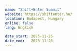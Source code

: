 ```yaml
---
name: "Shift+Enter Summit"
website: https://shiftenter.hu/
location: Budapest, Hungary
online: false
lang: English

date_start: 2025-11-26
date_end:   2025-11-26
---
```

